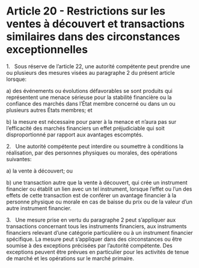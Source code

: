 # Article 20 - Restrictions sur les ventes à découvert et transactions similaires dans des circonstances exceptionnelles


1.   Sous réserve de l’article 22, une autorité compétente peut prendre une ou plusieurs des mesures visées au paragraphe 2 du présent article lorsque:

a) des événements ou évolutions défavorables se sont produits qui représentent une menace sérieuse pour la stabilité financière ou la confiance des marchés dans l’État membre concerné ou dans un ou plusieurs autres États membres; et

b) la mesure est nécessaire pour parer à la menace et n’aura pas sur l’efficacité des marchés financiers un effet préjudiciable qui soit disproportionné par rapport aux avantages escomptés.

2.   Une autorité compétente peut interdire ou soumettre à conditions la réalisation, par des personnes physiques ou morales, des opérations suivantes:

a) la vente à découvert; ou

b) une transaction autre que la vente à découvert, qui crée un instrument financier ou établit un lien avec un tel instrument, lorsque l’effet ou l’un des effets de cette transaction est de conférer un avantage financier à la personne physique ou morale en cas de baisse du prix ou de la valeur d’un autre instrument financier.

3.   Une mesure prise en vertu du paragraphe 2 peut s’appliquer aux transactions concernant tous les instruments financiers, aux instruments financiers relevant d’une catégorie particulière ou à un instrument financier spécifique. La mesure peut s’appliquer dans des circonstances ou être soumise à des exceptions précisées par l’autorité compétente. Des exceptions peuvent être prévues en particulier pour les activités de tenue de marché et les opérations sur le marché primaire.
